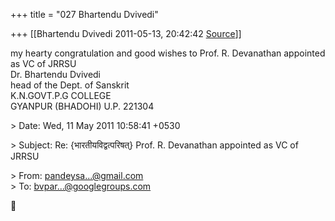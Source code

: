+++
title = "027 Bhartendu Dvivedi"

+++
[[Bhartendu Dvivedi	2011-05-13, 20:42:42 [Source](https://groups.google.com/g/bvparishat/c/7XmHey9VSSo)]]



my hearty congratulation and good wishes to Prof. R. Devanathan appointed as VC of JRRSU  
Dr. Bhartendu Dvivedi  
head of the Dept. of Sanskrit  
K.N.GOVT.P.G COLLEGE  
GYANPUR (BHADOHI) U.P. 221304  
  
\> Date: Wed, 11 May 2011 10:58:41 +0530

  
\> Subject: Re: {भारतीयविद्वत्परिषत्} Prof. R. Devanathan appointed as VC of JRRSU  

\> From: [pandeysa...@gmail.com]()  
\> To: [bvpar...@googlegroups.com]()



